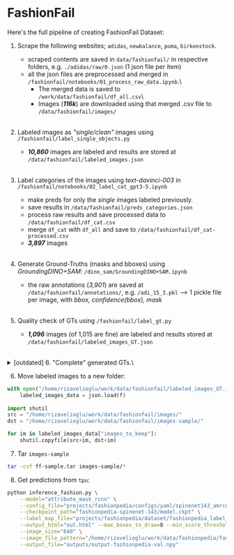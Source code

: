# FashionFail

Here's the full pipeline of creating FashionFail Dataset:
1. Scrape the following websites; `adidas`, `newbalance`, `puma`, `birkenstock`.
    - scraped contents are saved in `data/fashionfail/` in respective folders, e.g. `./adidas/raw/0.json` (1 json file per item)
    - all the json files are preprocessed and merged in `/fashionfail/notebooks/01_process_raw_data.ipynb`.\
        - The merged data is saved to `/work/data/fashionfail/df_all.csv`\
        - Images (***116k***) are downloaded using that merged .csv file to `/data/fashionfail/images/`
<br></br>

2. Labeled images as *"single/clean"* images using `/fashionfail/label_single_objects.py`
    - ***10,860*** images are labeled and results are stored at `/data/fashionfail/labeled_images.json`
<br></br>

3. Label categories of the images using *text-davinci-003* in `/fashionfail/notebooks/02_label_cat_gpt3-5.ipynb`
    - make preds for only the *single* images labeled previously.
    - save results in `/data/fashionfail/preds_categories.json`
    - process raw results and save processed data to `/data/fashionfail/df_cat.csv`
    - merge `df_cat` with `df_all` and save to `/data/fashionfail/df_cat-processed.csv`
    - ***3,897*** images
<br></br>

4. Generate Ground-Truths (masks and bboxes) using *GroundingDINO+SAM*: `/dino_sam/GroundingDINO+SAM.ipynb`
    - the raw annotations (*3,901*) are saved at `/data/fashionfail/annotations/`, e.g. `/adi_15_3.pkl` --> 1 pickle file per image, with *bbox, confidence(bbox), mask*
<br></br>

5. Quality check of GTs using `/fashionfail/label_gt.py`
    - ***1,096*** images (of 1,015 are fine) are labeled and results stored at `/data/fashionfail/labeled_images_GT.json`
<br></br>

<details>
  <summary>[outdated] 6. "Complete" generated GTs.\</summary>
Generated GTs are not complete. For example, for a t-shirt a box is generated automatically for the class top, t-shirt
but other detections are missing such as; 'sleeves', 'neckline', etc. Therefore, such GTs need to be added. Since we
don't want to annotate images manually, we used `AMRCNN` to make predictions which make pretty well predictions for
those classes. After that, we manually check the predicted bounding boxes and choose the ones that are correct.
   - script: `/fashionfail/label_gt_boxes.py`,
   - results: `/data/fashionfail/labeled_images_GT_boxes.json`
   - ***302*** images (out of **1,057** images from step 5.) are labeled.
   - <span style="color:red">**TODO**</span>: add these labeled GTs to the auto-generated GTs and finalize the dataset.
</details>

6. Move labeled images to a new folder:
```python
with open("/home/rizavelioglu/work/data/fashionfail/labeled_images_GT.json", "r+") as f:
    labeled_images_data = json.load(f)
    
import shutil
src = "/home/rizavelioglu/work/data/fashionfail/images/"
dst = "/home/rizavelioglu/work/data/fashionfail/images-sample/"

for im in labeled_images_data["images_to_keep"]:
    shutil.copyfile(src+im, dst+im)
```

7. Tar `images-sample`
```bash
tar -cvf ff-sample.tar images-sample/*
```
8. Get predictions from `tpu`:
```bash
python inference_fashion.py \
    --model="attribute_mask_rcnn" \
    --config_file="projects/fashionpedia/configs/yaml/spinenet143_amrcnn.yaml" \
    --checkpoint_path="fashionpedia-spinenet-143/model.ckpt" \
    --label_map_file="projects/fashionpedia/dataset/fashionpedia_label_map.csv" \
    --output_html="out.html" --max_boxes_to_draw=8 --min_score_threshold=0.05 \
    --image_size="640" \
    --image_file_pattern="/home/rizavelioglu/work/data/fashionpedia/fashionpedia-val.tar" \
    --output_file="outputs/output-fashionpedia-val.npy"
```
